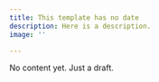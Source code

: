 ```yaml
---
title: This template has no date
description: Here is a description.
image: ''

---
```

No content yet. Just a draft.